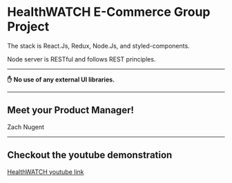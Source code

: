 # HealthWATCH E-Commerce Group Project

The stack is React.Js, Redux, Node.Js, and styled-components.

Node server is RESTful and follows REST principles.

---

**✋ No use of any external UI libraries.**

---

## Meet your Product Manager!

Zach Nugent

---

## Checkout the youtube demonstration
[HealthWATCH youtube link](https://youtu.be/7MOnEXdNc0k)

